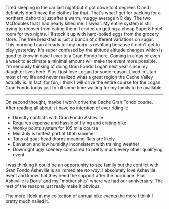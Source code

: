  Tired sleeping in the car last night but it got down to 4 degrees C and I definitely don't have the clothes for that. That's what I get for packing for a northern Idaho trip just after a warm, muggy average NC day. The two McDoubles that I had nearly killed me. I swear. My entire system is still trying to recover from eating them. I ended up getting a cheap Super8 hotel room for two nights. I'll stock it up with hard-boiled eggs from the grocery store. The free breakfast is just a bunch of different variations on sugar. This morning I can already tell my body is revolting because it didn't get to play yesterday. It's super confused by the altitude altitude changes which is good to know in case I ever to a Gran Fondo here. Coming in a day or even a week to acclimate a minimal amount will make the event more possible. I'm seriously thinking of doing Gran Fondo Logan next year since my daughter lives here. Plus I just love Logan for some reason. Lived in Utah most of my life and never realized what a great region the Cache Valley actually is. In fact, for fun, I think I will drive the entire course for the Logan Gran Fondo today just to kill some time waiting for my family to be available.
 
----

On second thought, maybe I won't drive the Cache Gran Fondo course. After reading all about it I have no intention of ever riding it:

- Directly conflicts with Gran Fondo Asheville
- Requires expense and hassle of flying and crating bike
- Wonky points system for 105 mile course
- Mid July is hottest part of Utah summer
- Tons of goat-head thorns meaning flats are likely
- Elevation and low humidity inconsistent with training weather
- Downright ugly scenery compared to pretty much every other qualifying event

I was thinking it could be an opportunity to see family but the conflict with Gran Fondo Asheville is an immediate *no way*. I absolutely love Asheville event and know that they need the support after the hurricane. Plus Asheville is Doris' and my "mother ship" where we had our anniversary. The rest of the reasons just really make it obvious.

The more I look at my collection of [annual bike events](../Outdoor%20sports/Annual%20outdoor%20events.md) the more I think I pretty much nailed it.